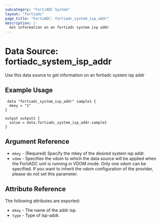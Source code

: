 ```yaml
---
subcategory: "FortiADC System"
layout: "fortiadc"
page_title: "FortiADC: fortiadc_system_isp_addr"
description: |-
  Get information on an fortiadc system isp addr
---
```


# Data Source: fortiadc_system_isp_addr
Use this data source to get information on an fortiadc system isp addr

## Example Usage

```hcl
 data "fortiadc_system_isp_addr" sample1 {
  mkey = "1"
}

output output1 {
  value = data.fortiadc_system_isp_addr.sample1
}
```

## Argument Reference
* `mkey` - (Required) Specify the mkey of the desired  system isp addr.
* `vdom` - Specifies the vdom to which the data source will be applied when the FortiADC unit is running in VDOM mode. Only one vdom can be specified. If you want to inherit the vdom configuration of the provider, please do not set this parameter.


## Attribute Reference

The following attributes are exported:

* `mkey` - The name of the addr isp.
* `type` - Type of isp-addr. 





